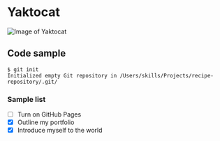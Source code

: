 # Yaktocat
![Image of Yaktocat](https://octodex.github.com/images/yaktocat.png)
## Code sample
```
$ git init
Initialized empty Git repository in /Users/skills/Projects/recipe-repository/.git/
```
### Sample list
- [ ] Turn on GitHub Pages
- [X] Outline my portfolio
- [X] Introduce myself to the world
